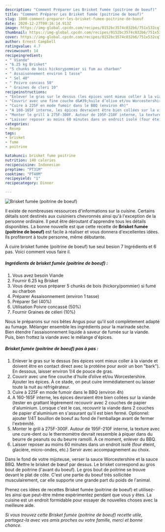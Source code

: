 ```yaml
---
description: "Comment Préparer Les Brisket fumée (poitrine de boeuf)"
title: "Comment Préparer Les Brisket fumée (poitrine de boeuf)"
slug: 1800-comment-preparer-les-brisket-fumee-poitrine-de-boeuf
date: 2020-12-27T09:16:14.913Z
image: https://img-global.cpcdn.com/recipes/0152bc3574c032b6/751x532cq70/brisket-fumee-poitrine-de-boeuf-photo-principale-de-la-recette.jpg
thumbnail: https://img-global.cpcdn.com/recipes/0152bc3574c032b6/751x532cq70/brisket-fumee-poitrine-de-boeuf-photo-principale-de-la-recette.jpg
cover: https://img-global.cpcdn.com/recipes/0152bc3574c032b6/751x532cq70/brisket-fumee-poitrine-de-boeuf-photo-principale-de-la-recette.jpg
author: Ernest Campbell
ratingvalue: 4.7
reviewcount: 14
recipeingredient:
- " Viande"
- "6.25 kg Brisket"
- "5 chunks de bois hickorypommier si fum au charbon"
- " Assaisonnement environ 1 tasse"
- " Sel 40"
- " Poivre concass 50"
- " Graines de cleri 10"
recipeinstructions:
- "Enlever le gras sur le dessus (les épices vont mieux coller à la viande et doivent être en contact direct avec la protéine pour avoir un bon &#34;bark&#34;). En dessous, laisser environ 1/4 de pouce de gras."
- "Couvrir avec une fine couche d&#39;huile d’olive et/ou Worcestershire. Ajouter les épices. À ce stade, on peut cuire immédiatement ou laisser toute la nuit au réfrigérateur."
- "Cuire à 225F en mode fumoir dans le BBQ (environ 4h)"
- "A 160-165F interne, les épices devraient être bien collées sur la viande (tester en grattant légèrement recouvrir avec 2 couches de papier d&#39;aluminium. Lorsque c&#39;est le cas, recouvrir la viande dans 2 couches de papier d&#39;aluminium en s&#39;assurant qu&#39;il est bien fermé. Optionnel: ajouter 1/4T bouillon de boeuf au fond de l&#39;emballage avant de fermer l&#39;extrémité."
- "Monter le grill à 275F-300F. Autour de 195F-210F interne, la texture avec une cure-dent ou le thermomètre devrait ressemble à piquer dans du beurre de peanuts ou du beurre ramolli. À ce moment, enlever du BBQ."
- "Laisser reposer au moins 60 minutes dans un endroit isolé (four éteint, glacière, micro-ondes, etc.) Servir avec accompagnement au choix."
categories:
- Resep
tags:
- brisket
- fume
- poitrine

katakunci: brisket fume poitrine 
nutrition: 140 calories
recipecuisine: Indonesian
preptime: "PT31M"
cooktime: "PT40M"
recipeyield: "1"
recipecategory: Dinner

---
```



![Brisket fumée (poitrine de boeuf)](https://img-global.cpcdn.com/recipes/0152bc3574c032b6/751x532cq70/brisket-fumee-poitrine-de-boeuf-photo-principale-de-la-recette.jpg)

Il existe de nombreuses ressources d'informations sur la cuisine. Certains détails sont destinés aux cuisiniers chevronnés ainsi qu'à l'exception de la personne ordinaire. Il peut être déroutant d'apprendre tous les détails disponibles. La bonne nouvelle est que cette recette de <strong> Brisket fumée (poitrine de boeuf) </strong> est facile à réaliser et vous donnera d'excellentes idées. Ils profiteront à toute personne, même débutante.

<!--inarticleads1-->

À cuire brisket fumée (poitrine de boeuf) tue seul besion 7 Ingrédients et 6 pas. Voici comment vous faire il.

##### Ingrédients de brisket fumée (poitrine de boeuf) :

1. Vous avez besoin  Viande
1. Fournir 6.25 kg Brisket
1. Vous devez vous préparer 5 chunks de bois (hickory/pommier) si fumé au charbon
1. Préparer  Assaisonnement (environ 1 tasse)
1. Préparer  Sel (40%)
1. Utilisation  Poivre concassé (50%)
1. Fournir  Graines de céleri (10%)


Nous le préparons sur nos bêtes Angus pour qu&#39;il soit complètement adapté au fumage. Mélanger ensemble les ingrédients pour la marinade sèche. Bien étendre l&#39;assaisonnement liquide à saveur de fumée sur la viande. Puis, bien frottez la viande avec le mélange d&#39;épices. 

<!--inarticleads2-->

##### Brisket fumée (poitrine de boeuf) pas à pas :

1. Enlever le gras sur le dessus (les épices vont mieux coller à la viande et doivent être en contact direct avec la protéine pour avoir un bon &#34;bark&#34;). En dessous, laisser environ 1/4 de pouce de gras.
1. Couvrir avec une fine couche d&#39;huile d’olive et/ou Worcestershire. Ajouter les épices. À ce stade, on peut cuire immédiatement ou laisser toute la nuit au réfrigérateur.
1. Cuire à 225F en mode fumoir dans le BBQ (environ 4h)
1. A 160-165F interne, les épices devraient être bien collées sur la viande (tester en grattant légèrement recouvrir avec 2 couches de papier d&#39;aluminium. Lorsque c&#39;est le cas, recouvrir la viande dans 2 couches de papier d&#39;aluminium en s&#39;assurant qu&#39;il est bien fermé. Optionnel: ajouter 1/4T bouillon de boeuf au fond de l&#39;emballage avant de fermer l&#39;extrémité.
1. Monter le grill à 275F-300F. Autour de 195F-210F interne, la texture avec une cure-dent ou le thermomètre devrait ressemble à piquer dans du beurre de peanuts ou du beurre ramolli. À ce moment, enlever du BBQ.
1. Laisser reposer au moins 60 minutes dans un endroit isolé (four éteint, glacière, micro-ondes, etc.) Servir avec accompagnement au choix.


Dans le fond de votre mijoteuse, verser la sauce Worcestershire et la sauce BBQ. Mettre le brisket de bœuf par dessus. Le brisket correspond au gros bout de poitrine (l&#39;avant du boeuf). Le gros bout de poitrine se trouve devant le plat de côte. C&#39;est une partie du boeuf très sollicitée musculairement, car elle supporte une grande part du poids de l&#39;animal. 

<!--inarticleads1-->

<p>
Prenez ces idées de recettes Brisket fumée (poitrine de boeuf) et utilisez-les ainsi que peut-être même expérimentez pendant que vous y êtes. La cuisine est un endroit formidable pour essayer de nouvelles choses avec la meilleure aide.
</p>

<p>
<i>Si vous trouvez cette Brisket fumée (poitrine de boeuf) recette utile, partagez-la avec vos amis proches ou votre famille, merci et bonne chance.</i>
</p>
